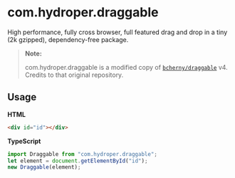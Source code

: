 # com.hydroper.draggable

High performance, fully cross browser, full featured drag and drop in a tiny (2k gzipped), dependency-free package.

> **Note:**
>
> com.hydroper.draggable is a modified copy of [`bcherny/draggable`](https://github.com/bcherny/draggable) v4. Credits to that original repository.

## Usage

**HTML**

```html
<div id="id"></div>
```

**TypeScript**

```js
import Draggable from "com.hydroper.draggable";
let element = document.getElementById("id");
new Draggable(element);
```